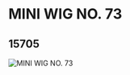 # MINI WIG NO. 73
## 15705
![MINI WIG NO. 73](https://lc-www-live-s.legocdn.com/media/bricks/5/2/6055365.jpg)